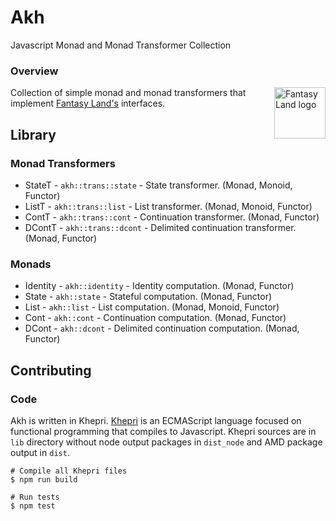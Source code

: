 # Akh
Javascript Monad and Monad Transformer Collection


### Overview
<a href="https://github.com/fantasyland/fantasy-land">
    <img src="https://raw.github.com/fantasyland/fantasy-land/master/logo.png" align="right" width="82px" height="82px" alt="Fantasy Land logo" />
</a>

Collection of simple monad and monad transformers that implement [Fantasy Land's][fl] interfaces.


## Library

### Monad Transformers
* StateT - `akh::trans::state` - State transformer. (Monad, Monoid, Functor)
* ListT - `akh::trans::list` - List transformer. (Monad, Monoid, Functor)
* ContT - `akh::trans::cont` - Continuation transformer. (Monad, Functor)
* DContT - `akh::trans::dcont` - Delimited continuation transformer. (Monad, Functor)

### Monads
* Identity - `akh::identity` - Identity computation. (Monad, Functor)
* State - `akh::state` - Stateful computation. (Monad, Functor)
* List - `akh::list` - List computation. (Monad, Monoid, Functor)
* Cont - `akh::cont` - Continuation computation. (Monad, Functor)
* DCont - `akh::dcont` - Delimited continuation computation. (Monad, Functor)



## Contributing


### Code
Akh is written in Khepri. [Khepri][khepri] is an ECMAScript language
focused on functional programming that compiles to Javascript.
Khepri sources are in `lib` directory without node output packages in `dist_node`
and AMD package output in `dist`.

```
# Compile all Khepri files
$ npm run build

# Run tests
$ npm test
```


[fl]: https://github.com/fantasyland/fantasy-land
[khepri]: https://github.com/mattbierner/khepri